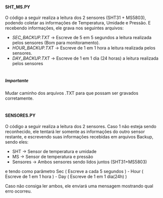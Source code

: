 <b><h4>SHT_MS.PY</h4></b>
O código a seguir realiza a leitura dos 2 sensores (SHT31 + MS5803), podendo coletar as informações de Temperatura, Umidade e Pressão. E recebendo informações, ele grava nos seguintes arquivos:
- *SEC_BACKUP.TXT* -> Escreve de 5 em 5 segundos a leitura realizada pelos sensores (Bom para monitoramento).
- *HOUR_BACKUP.TXT* -> Escreve de 1 em 1 hora a leitura realizada pelos sensores.
- *DAY_BACKUP.TXT* -> Escreve de 1 em 1 dia (24 horas) a leitura realizada pelos sensores

<h1></h1>
<h5>Importante</h5> Mudar caminho dos arquivos .TXT para que possam ser gravados corretamente.
<h1></h1>



<b><h4>SENSORES.PY</h4></b>
O código a seguir realiza a leitura dos 2 sensores. Caso 1 não esteja sendo reconhecido, ele tentará ler somente as informações do outro sensor restante, 
e escrevendo suas informações recebidas em arquivos Backup, sendo eles:
- SHT -> Sensor de temperatura e umidade
- MS -> Sensor de temperatura e pressão
- Sensores -> Ambos sensores sendo lidos juntos (SHT31+MS5803)

e tendo como parâmetro Sec ( Escreve a cada 5 segundos ) - Hour ( Escreve de 1 em 1 hora ) - Day ( Escreve de 1 em 1 dia(24h) )

Caso não consiga ler ambos, ele enviará uma mensagem mostrando qual erro ocorreu.
